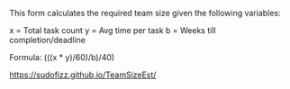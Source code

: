  This form calculates the required team size given the following variables:
 
 x = Total task count
 y = Avg time per task
 b = Weeks till completion/deadline
 
 Formula:
 (((x * y)/60)/b)/40)
 
 https://sudofizz.github.io/TeamSizeEst/
